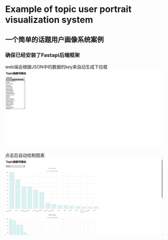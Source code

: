 # Example of topic user portrait visualization system  

## 一个简单的话题用户画像系统案例

### 确保已经安装了Fastapi后端框架  

web端会根据JSON中的数据的key来自动生成下拉框
![sample1](./pic/sample1.png)

点击后自动绘制图表
![sample2](./pic/sample2.png)
